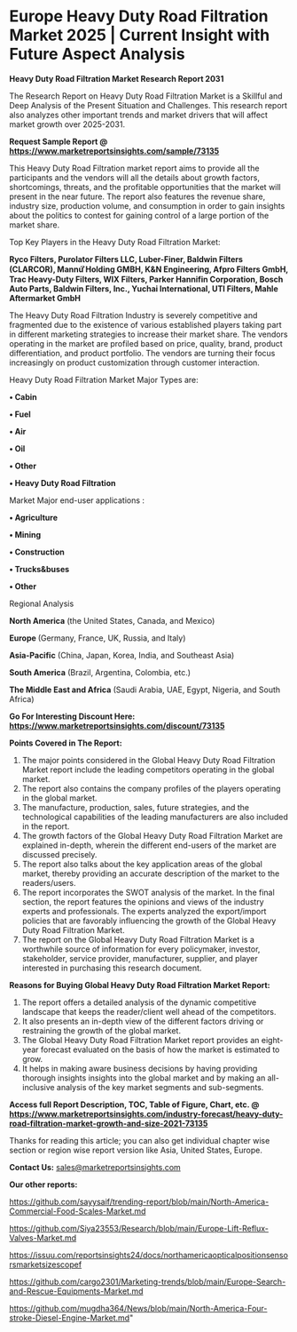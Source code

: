  # Europe Heavy Duty Road Filtration Market 2025 | Current Insight with Future Aspect Analysis

<strong>Heavy Duty Road Filtration Market Research Report 2031</strong>

The Research Report on Heavy Duty Road Filtration Market is a Skillful and Deep Analysis of the Present Situation and Challenges. This research report also analyzes other important trends and market drivers that will affect market growth over 2025-2031.

<strong>Request Sample Report @ <a href=https://www.marketreportsinsights.com/sample/73135>https://www.marketreportsinsights.com/sample/73135</a></strong>

This Heavy Duty Road Filtration market report aims to provide all the participants and the vendors will all the details about growth factors, shortcomings, threats, and the profitable opportunities that the market will present in the near future. The report also features the revenue share, industry size, production volume, and consumption in order to gain insights about the politics to contest for gaining control of a large portion of the market share.

Top Key Players in the Heavy Duty Road Filtration Market:

<strong>Ryco Filters, Purolator Filters LLC, Luber-Finer, Baldwin Filters (CLARCOR), Mannứꙺ Holding GMBH, K&N Engineering, Afpro Filters GmbH, Trac Heavy-Duty Filters, WIX Filters, Parker Hannifin Corporation, Bosch Auto Parts, Baldwin Filters, Inc., Yuchai International, UTI Filters, Mahle Aftermarket GmbH</strong>

The Heavy Duty Road Filtration Industry is severely competitive and fragmented due to the existence of various established players taking part in different marketing strategies to increase their market share. The vendors operating in the market are profiled based on price, quality, brand, product differentiation, and product portfolio. The vendors are turning their focus increasingly on product customization through customer interaction.

Heavy Duty Road Filtration Market Major Types are:

<strong>• Cabin

• Fuel

• Air

• Oil

• Other

• Heavy Duty Road Filtration</strong>

Market Major end-user applications :

<strong>• Agriculture

• Mining

• Construction

• Trucks&buses

• Other</strong>

Regional Analysis

</u><strong><b>North America</b></strong> (the United States, Canada, and Mexico)

<strong><b>Europe </b></strong>(Germany, France, UK, Russia, and Italy)

<strong><b>Asia-Pacific</b></strong> (China, Japan, Korea, India, and Southeast Asia)

<strong><b>South America</b></strong> (Brazil, Argentina, Colombia, etc.)

<strong><b>The Middle East and Africa</b></strong> (Saudi Arabia, UAE, Egypt, Nigeria, and South Africa)

<strong>Go For Interesting Discount Here: <a href=https://www.marketreportsinsights.com/discount/73135>https://www.marketreportsinsights.com/discount/73135</a></strong>

<strong>Points Covered in The Report:</strong>
<ol>
  <li>The major points considered in the Global Heavy Duty Road Filtration Market report include the leading competitors operating in the global market.</li>
  <li>The report also contains the company profiles of the players operating in the global market.</li>
  <li>The manufacture, production, sales, future strategies, and the technological capabilities of the leading manufacturers are also included in the report.</li>
  <li>The growth factors of the Global Heavy Duty Road Filtration Market are explained in-depth, wherein the different end-users of the market are discussed precisely.</li>
  <li>The report also talks about the key application areas of the global market, thereby providing an accurate description of the market to the readers/users.</li>
  <li>The report incorporates the SWOT analysis of the market. In the final section, the report features the opinions and views of the industry experts and professionals. The experts analyzed the export/import policies that are favorably influencing the growth of the Global Heavy Duty Road Filtration Market.</li>
  <li>The report on the Global Heavy Duty Road Filtration Market is a worthwhile source of information for every policymaker, investor, stakeholder, service provider, manufacturer, supplier, and player interested in purchasing this research document.</li>
</ol>
<strong>Reasons for Buying Global Heavy Duty Road Filtration Market Report:</strong>

<ol>
  <li>The report offers a detailed analysis of the dynamic competitive landscape that keeps the reader/client well ahead of the competitors.</li>
  <li>It also presents an in-depth view of the different factors driving or restraining the growth of the global market.</li>
  <li>The Global Heavy Duty Road Filtration Market report provides an eight-year forecast evaluated on the basis of how the market is estimated to grow.</li>
  <li>It helps in making aware business decisions by having providing thorough insights insights into the global market and by making an all-inclusive analysis of the key market segments and sub-segments.</li>
</ol>
<strong>Access full Report Description, TOC, Table of Figure, Chart, etc. @ <a href=https://www.marketreportsinsights.com/industry-forecast/heavy-duty-road-filtration-market-growth-and-size-2021-73135>https://www.marketreportsinsights.com/industry-forecast/heavy-duty-road-filtration-market-growth-and-size-2021-73135</a></strong>


Thanks for reading this article; you can also get individual chapter wise section or region wise report version like Asia, United States, Europe.

<strong>Contact Us:</strong>
sales@marketreportsinsights.com

<strong>Our other reports:</strong>

<a href=https://github.com/sayysaif/trending-report/blob/main/North-America-Commercial-Food-Scales-Market.md>https://github.com/sayysaif/trending-report/blob/main/North-America-Commercial-Food-Scales-Market.md</a>

<a href=https://github.com/Siya23553/Research/blob/main/Europe-Lift-Reflux-Valves-Market.md>https://github.com/Siya23553/Research/blob/main/Europe-Lift-Reflux-Valves-Market.md</a>

<a href=https://issuu.com/reportsinsights24/docs/northamericaopticalpositionsensorsmarketsizescopef>https://issuu.com/reportsinsights24/docs/northamericaopticalpositionsensorsmarketsizescopef</a>

<a href=https://github.com/cargo2301/Marketing-trends/blob/main/Europe-Search-and-Rescue-Equipments-Market.md>https://github.com/cargo2301/Marketing-trends/blob/main/Europe-Search-and-Rescue-Equipments-Market.md</a>

<a href=https://github.com/mugdha364/News/blob/main/North-America-Four-stroke-Diesel-Engine-Market.md>https://github.com/mugdha364/News/blob/main/North-America-Four-stroke-Diesel-Engine-Market.md</a>"
